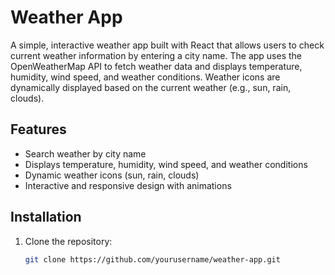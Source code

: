 # Weather App

A simple, interactive weather app built with React that allows users to check current weather information by entering a city name. The app uses the OpenWeatherMap API to fetch weather data and displays temperature, humidity, wind speed, and weather conditions. Weather icons are dynamically displayed based on the current weather (e.g., sun, rain, clouds).

## Features
- Search weather by city name
- Displays temperature, humidity, wind speed, and weather conditions
- Dynamic weather icons (sun, rain, clouds)
- Interactive and responsive design with animations

## Installation

1. Clone the repository:

   ```bash
   git clone https://github.com/yourusername/weather-app.git

